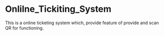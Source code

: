 # Onlilne_Tickiting_System
This is a online ticketing system which, provide feature of provide and scan QR for functioning. 
